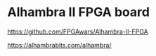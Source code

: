 # Alhambra II FPGA board

https://github.com/FPGAwars/Alhambra-II-FPGA

https://alhambrabits.com/alhambra/
